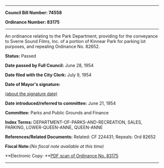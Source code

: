 

********

**Council Bill Number: 74558**
   
**Ordinance Number: 83175**
********

 An ordinance relating to the Park Department; providing for the conveyance to Sverre Sound Films, Inc. of a portion of Kinnear Park for parking lot purposes, and repealing Ordinance No. 82652.

**Status:** Passed
   
**Date passed by Full Council:** June 28, 1954
   
**Date filed with the City Clerk:** July 9, 1954
   
**Date of Mayor's signature:**
   
[(about the signature date)](/~public/approvaldate.htm)
   
   
   
**Date introduced/referred to committee:** June 21, 1954
   
**Committee:** Parks and Public Grounds and Finance
   
   
**Index Terms:** DEPARTMENT-OF-PARKS-AND-RECREATION, SALES, PARKING, LOWER-QUEEN-ANNE, QUEEN-ANNE

**References/Related Documents:** Related: CF 224431; Repeals: Ord 82652

**Fiscal Note:**_(No fiscal note available at this time)_

**Electronic Copy: **[PDF scan of Ordinance No. 83175](/~archives/Ordinances/Ord_83175.pdf)

********

